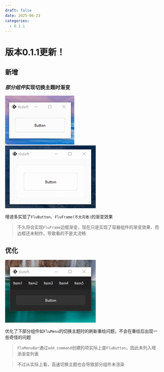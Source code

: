 ```yaml
---
draft: false 
date: 2025-06-23
categories:
  - 0.1.1
---
```


# 版本0.1.1更新！
## 新增
### *部分组件*实现切换主题时渐变
![渐变效果](FluButton实现渐变.gif)
![渐变效果](FluFrame实现渐变.gif)

增进多实现了`FluButton`、`FluFrame(不太完善)`的渐变效果

> 不久将会实现`FluFrame`边框渐变，现在只是实现了容器组件的渐变效果，而边框还未制作，导致看的不是太流畅

## 优化
![优化](FluMenu实现渐变.gif)

优化了下部分组件如`FluMenu`的切换主题时的刷新重绘问题，不会在重绘后出现一些奇怪的问题

> `FluMenuBar`通过`add_command`创建的项实际上是`FluButton`，因此未列入增添渐变列表

> 不过从实际上看，高速切换主题也会导致部分组件未渲染
